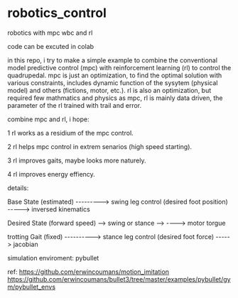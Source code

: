 # robotics_control
robotics with mpc wbc and rl

code can be excuted in colab


in this repo, i try to make a simple example to combine the conventional model predictive control (mpc) with reinforcement learning (rl) to control the quadrupedal.
mpc is just an optimization, to find the optimal solution with various constraints, includes dynamic function of the sysytem (physical model) and others (fictions, motor, etc.).
rl is also an optimization, but required few mathmatics and physics as mpc, rl is mainly data driven, the parameter of the rl trained with trail and error.

combine mpc and rl, i hope:

1 rl works as a residium of the mpc control.

2 rl helps mpc control in extrem senarios (high speed starting).

3 rl improves gaits, maybe looks more naturely.

4 rl improves energy effiency.

details:

Base State (estimated) --------->                        swing leg control (desired foot position)   -----> inversed kinematics 

Desired State (forward speed) -->   swing or stance -->                                                                           ----> motor torgue  

trotting Gait (fixed) ---------->                        stance leg control (desired foot force)     -----> jacobian





simulation enviroment: pybullet 

ref: https://github.com/erwincoumans/motion_imitation  https://github.com/erwincoumans/bullet3/tree/master/examples/pybullet/gym/pybullet_envs
